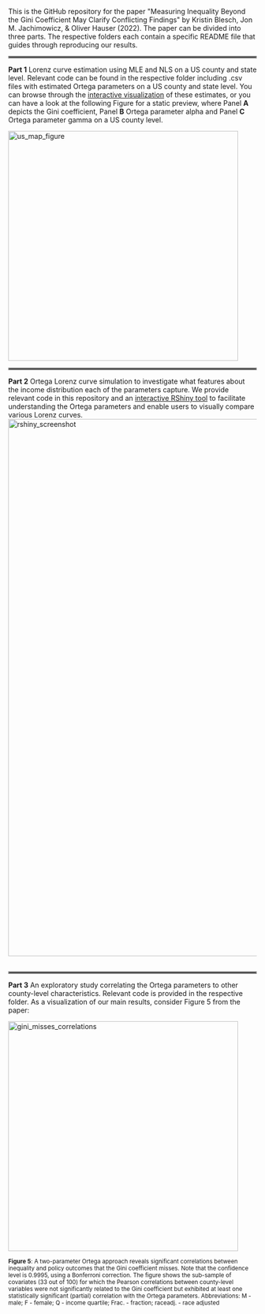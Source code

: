 This is the GitHub repository for the paper "Measuring Inequality Beyond the Gini Coefficient May Clarify Conflicting Findings" by Kristin Blesch, Jon M. Jachimowicz, & Oliver Hauser (2022). The paper can be divided into three parts. The respective folders each contain a specific README file that guides through reproducing our results. 
<hr style="border:2px solid gray"> </hr>

**Part 1** Lorenz curve estimation using MLE and NLS on a US county and state level. Relevant code can be found in the respective folder including .csv files with estimated Ortega parameters on a US county and state level. You can browse through the [interactive visualization](https://kristinblesch.github.io/) of these estimates, or you can have a look at the following Figure for a static preview, where Panel **A** depicts the Gini coefficient, Panel **B** Ortega parameter alpha and Panel **C** Ortega parameter gamma on a US county level. 

<img width="466" alt="us_map_figure" src="https://user-images.githubusercontent.com/48204979/159120592-f3b90233-6ba5-4bd9-8e15-02725acd61b4.png">
<hr style="border:2px solid gray"> </hr>

**Part 2** Ortega Lorenz curve simulation to investigate what features about the income distribution each of the parameters capture. We provide relevant code in this repository and an [interactive RShiny tool](https://kristinb.shinyapps.io/Rshiny_gamma_2/) to facilitate understanding the Ortega parameters and enable users to visually compare various Lorenz curves.
<img width="1089" alt="rshiny_screenshot" src="https://user-images.githubusercontent.com/48204979/159294790-48bd64b1-4f69-499e-a0d3-8502fd2bba51.png">
&nbsp;   &nbsp;   &nbsp;   &nbsp;   &nbsp;  
<hr style="border:2px solid gray"> </hr>

**Part 3** An exploratory study correlating the Ortega parameters to other county-level characteristics. Relevant code is provided in the respective folder. 
As a visualization of our main results, consider Figure 5 from the paper: 

<img width="466" alt="gini_misses_correlations" src="https://user-images.githubusercontent.com/48204979/159290789-45aea1e2-ba38-454c-98f0-381b581e5436.png">

<sub> **Figure 5**: A two-parameter Ortega approach reveals significant correlations between inequality and policy outcomes that the Gini coefficient misses. Note that the confidence level is 0.9995, using a Bonferroni correction. The figure shows the sub-sample of covariates (33 out of 100) for which the Pearson correlations between county-level variables were not significantly related to the Gini coefficient but exhibited at least one statistically significant (partial) correlation with the Ortega parameters. Abbreviations: M - male; F - female; Q - income quartile; Frac. - fraction; raceadj. - race adjusted </sub>
